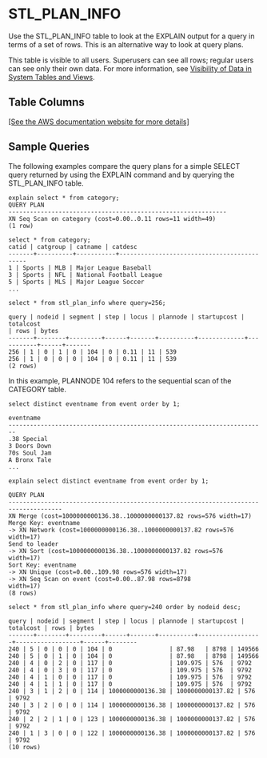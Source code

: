 # STL\_PLAN\_INFO<a name="r_STL_PLAN_INFO"></a>

Use the STL\_PLAN\_INFO table to look at the EXPLAIN output for a query in terms of a set of rows\. This is an alternative way to look at query plans\. 

This table is visible to all users\. Superusers can see all rows; regular users can see only their own data\. For more information, see [Visibility of Data in System Tables and Views](c_visibility-of-data.md)\.

## Table Columns<a name="r_STL_PLAN_INFO-table-columns"></a>

[\[See the AWS documentation website for more details\]](http://docs.aws.amazon.com/redshift/latest/dg/r_STL_PLAN_INFO.html)

## Sample Queries<a name="r_STL_PLAN_INFO-sample-queries"></a>

The following examples compare the query plans for a simple SELECT query returned by using the EXPLAIN command and by querying the STL\_PLAN\_INFO table\. 

```
explain select * from category;
QUERY PLAN
-------------------------------------------------------------
XN Seq Scan on category (cost=0.00..0.11 rows=11 width=49)
(1 row)

select * from category;
catid | catgroup | catname | catdesc
-------+----------+-----------+--------------------------------------------
1 | Sports | MLB | Major League Baseball
3 | Sports | NFL | National Football League
5 | Sports | MLS | Major League Soccer
...

select * from stl_plan_info where query=256;

query | nodeid | segment | step | locus | plannode | startupcost | totalcost
| rows | bytes
-------+--------+---------+------+-------+----------+-------------+-----------+------+-------
256 | 1 | 0 | 1 | 0 | 104 | 0 | 0.11 | 11 | 539
256 | 1 | 0 | 0 | 0 | 104 | 0 | 0.11 | 11 | 539
(2 rows)
```

In this example, PLANNODE 104 refers to the sequential scan of the CATEGORY table\.

```
select distinct eventname from event order by 1;

eventname
------------------------------------------------------------------------
.38 Special
3 Doors Down
70s Soul Jam
A Bronx Tale
...

explain select distinct eventname from event order by 1;

QUERY PLAN
-------------------------------------------------------------------------------------
XN Merge (cost=1000000000136.38..1000000000137.82 rows=576 width=17)
Merge Key: eventname
-> XN Network (cost=1000000000136.38..1000000000137.82 rows=576
width=17)
Send to leader
-> XN Sort (cost=1000000000136.38..1000000000137.82 rows=576
width=17)
Sort Key: eventname
-> XN Unique (cost=0.00..109.98 rows=576 width=17)
-> XN Seq Scan on event (cost=0.00..87.98 rows=8798
width=17)
(8 rows)

select * from stl_plan_info where query=240 order by nodeid desc;

query | nodeid | segment | step | locus | plannode | startupcost |
totalcost | rows | bytes
-------+--------+---------+------+-------+----------+------------------+------------------+------+--------
240 | 5 | 0 | 0 | 0 | 104 | 0                | 87.98   | 8798 | 149566         
240 | 5 | 0 | 1 | 0 | 104 | 0                | 87.98   | 8798 | 149566
240 | 4 | 0 | 2 | 0 | 117 | 0                | 109.975 | 576  | 9792
240 | 4 | 0 | 3 | 0 | 117 | 0                | 109.975 | 576  | 9792
240 | 4 | 1 | 0 | 0 | 117 | 0                | 109.975 | 576  | 9792
240 | 4 | 1 | 1 | 0 | 117 | 0                | 109.975 | 576  | 9792
240 | 3 | 1 | 2 | 0 | 114 | 1000000000136.38 | 1000000000137.82 | 576 | 9792
240 | 3 | 2 | 0 | 0 | 114 | 1000000000136.38 | 1000000000137.82 | 576 | 9792
240 | 2 | 2 | 1 | 0 | 123 | 1000000000136.38 | 1000000000137.82 | 576 | 9792
240 | 1 | 3 | 0 | 0 | 122 | 1000000000136.38 | 1000000000137.82 | 576 | 9792
(10 rows)
```